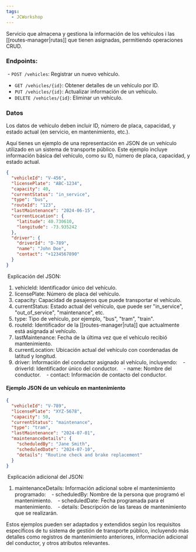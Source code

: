 ```yaml
---
tags:
  - JCWorkshop
---
```

Servicio que almacena y gestiona la información de los vehículos i las [[routes-manager|rutas]] que tienen asignadas, permitiendo operaciones CRUD.

### Endpoints:
 - `POST /vehicles`: Registrar un nuevo vehículo.
 - `GET /vehicles/{id}`: Obtener detalles de un vehículo por ID.
 - `PUT /vehicles/{id}`: Actualizar información de un vehículo.
 - `DELETE /vehicles/{id}`: Eliminar un vehículo.

### Datos
Los datos de vehículo deben incluir ID, número de placa, capacidad, y estado actual (en servicio, en mantenimiento, etc.).

Aquí tienes un ejemplo de una representación en JSON de un vehículo utilizado en un sistema de transporte público. Este ejemplo incluye información básica del vehículo, como su ID, número de placa, capacidad, y estado actual.

```json
{
  "vehicleId": "V-456",
  "licensePlate": "ABC-1234",
  "capacity": 40,
  "currentStatus": "in_service",
  "type": "bus",
  "routeId": "123",
  "lastMaintenance": "2024-06-15",
  "currentLocation": {
    "latitude": 40.730610,
    "longitude": -73.935242
  },
  "driver": {
    "driverId": "D-789",
    "name": "John Doe",
    "contact": "+1234567890"
  }
}
```

 Explicación del JSON:
1. vehicleId: Identificador único del vehículo.
2. licensePlate: Número de placa del vehículo.
3. capacity: Capacidad de pasajeros que puede transportar el vehículo.
4. currentStatus: Estado actual del vehículo, que puede ser "in_service", "out_of_service", "maintenance", etc.
5. type: Tipo de vehículo, por ejemplo, "bus", "tram", "train".
6. routeId: Identificador de la [[routes-manager|ruta]] que actualmente está asignada al vehículo.
7. lastMaintenance: Fecha de la última vez que el vehículo recibió mantenimiento.
8. currentLocation: Ubicación actual del vehículo con coordenadas de latitud y longitud.
9. driver: Información del conductor asignado al vehículo, incluyendo:
   - driverId: Identificador único del conductor.
   - name: Nombre del conductor.
   - contact: Información de contacto del conductor.

#### Ejemplo JSON de un vehículo en mantenimiento
```json
{
  "vehicleId": "V-789",
  "licensePlate": "XYZ-5678",
  "capacity": 50,
  "currentStatus": "maintenance",
  "type": "tram",
  "lastMaintenance": "2024-07-01",
  "maintenanceDetails": {
    "scheduledBy": "Jane Smith",
    "scheduledDate": "2024-07-10",
    "details": "Routine check and brake replacement"
  }
}
```

 Explicación adicional del JSON:
1. maintenanceDetails: Información adicional sobre el mantenimiento programado:
   - scheduledBy: Nombre de la persona que programó el mantenimiento.
   - scheduledDate: Fecha programada para el mantenimiento.
   - details: Descripción de las tareas de mantenimiento que se realizarán.

Estos ejemplos pueden ser adaptados y extendidos según los requisitos específicos de tu sistema de gestión de transporte público, incluyendo más detalles como registros de mantenimiento anteriores, información adicional del conductor, y otros atributos relevantes.
